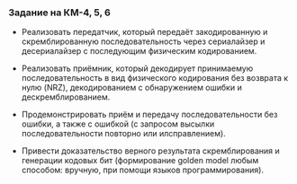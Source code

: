### Задание на КМ-4, 5, 6

 - Реализовать передатчик, который передаёт закодированную и
скремблированную последовательность через сериалайзер и
десериалайзер с последующим физическим кодированием.

 - Реализовать приёмник, который декодирует принимаемую
последовательность в вид физического кодирования без возврата к
нулю (NRZ), декодированием с обнаружением ошибки и
дескремблированием.

 - Продемонстрировать приём и передачу последовательности без
ошибки, а также с ошибкой (с запросом высылки последовательности
повторно или илсправлением).

 - Привести доказательство верного результата скремблирования и
генерации кодовых бит (формирование golden model любым способом:
вручную, при помощи языков программирования).
